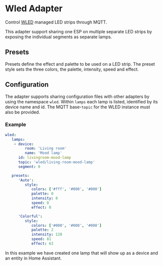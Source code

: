 # Wled Adapter

Control [WLED](https://kno.wled.ge/) managed LED strips through MQTT.

This adapter support sharing one ESP on multiple separate LED strips by exposing the individual segments as separate lamps.

## Presets
Presets define the effect and palette to be used on a LED strip. The preset style sets the three colors, the palette, intensity, speed and effect.

## Configuration
The adapter supports sharing configuration files with other adapters by using the namespace `wled`.
Within `lamps` each lamp is listed, identified by its device name and id. The MQTT base-`topic` for the WLED instance must also be provided.   

### Example
```yaml
wled:
   lamps:      
    - device:
         room: 'Living room'
         name: 'Mood lamp'
      id: livingroom-mood-lamp
      topic: 'wled/living-room-mood-lamp'
      segment: 0

   presets:
      'Auto':
         style:
            colors: ['#fff', '#000', '#000']
            palette: 0
            intensity: 0
            speed: 0
            effect: 0

      'Colorful':
         style:
            colors: ['#000', '#000', '#000']
            palette: 2
            intensity: 128
            speed: 81
            effect: 63
```

In this example we have created one lamp that will show up as a device and an entity in Home Assistant.
